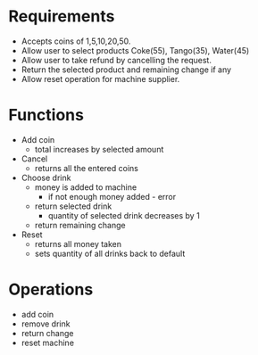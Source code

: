 # Requirements
* Accepts coins of 1,5,10,20,50.
* Allow user to select products Coke(55), Tango(35), Water(45)
* Allow user to take refund by cancelling the request.
* Return the selected product and remaining change if any
* Allow reset operation for machine supplier.

# Functions

* Add coin
    * total increases by selected amount
* Cancel
    * returns all the entered coins
* Choose drink
    * money is added to machine
        * if not enough money added - error
    * return selected drink
        * quantity of selected drink decreases by 1
    * return remaining change    
* Reset
    * returns all money taken
    * sets quantity of all drinks back to default

# Operations

* add coin
* remove drink
* return change
* reset machine